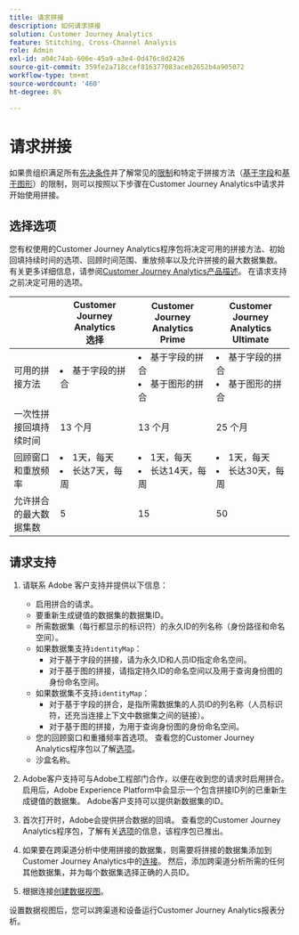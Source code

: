 ```yaml
---
title: 请求拼接
description: 如何请求拼接
solution: Customer Journey Analytics
feature: Stitching, Cross-Channel Analysis
role: Admin
exl-id: a04c74ab-606e-45a9-a3e4-0d476c8d2426
source-git-commit: 359fe2a718ccef816377083aceb2652b4a905072
workflow-type: tm+mt
source-wordcount: '460'
ht-degree: 8%

---
```


# 请求拼接

如果贵组织满足所有[先决条件](overview.md#prerequisites)并了解常见的[限制](overview.md#limitations)和特定于拼接方法（[基于字段](fbs.md#limitations)和[基于图形](gbs.md#limitations)）的限制，则可以按照以下步骤在Customer Journey Analytics中请求并开始使用拼接。

## 选择选项

您有权使用的Customer Journey Analytics程序包将决定可用的拼接方法、初始回填持续时间的选项、回顾时间范围、重放频率以及允许拼接的最大数据集数。 有关更多详细信息，请参阅[Customer Journey Analytics产品描述](https://helpx.adobe.com/cn/legal/product-descriptions/customer-journey-analytics.html)。 在请求支持之前决定可用的选项。

| | Customer Journey Analytics<br/>选择 | Customer Journey Analytics<br/>Prime | Customer Journey Analytics<br/>Ultimate |
|---|---|---|---|
| 可用的拼接方法 | <li>基于字段的拼合</li> | <li>基于字段的拼合</li><li>基于图形的拼合</li> | <li>基于字段的拼合</li><li>基于图形的拼合</li> |
| 一次性拼接回填持续时间 | 13 个月 | 13 个月 | 25 个月 |
| 回顾窗口和重放频率 | <li>1天，每天</li><li>长达7天，每周</li> | <li>1天，每天</li><li>长达14天，每周</li> | <li>1天，每天</li><li>长达30天，每周</li> |
| 允许拼合的最大数据集数 | 5 | 15 | 50 |

## 请求支持

1. 请联系 Adobe 客户支持并提供以下信息：

   - 启用拼合的请求。
   - 要重新生成键值的数据集的数据集ID。
   - 所需数据集（每行都显示的标识符）的永久ID的列名称（身份路径和命名空间）。
   - 如果数据集支持`identityMap`：
      - 对于基于字段的拼接，请为永久ID和人员ID指定命名空间。
      - 对于基于图的拼接，请指定持久ID的命名空间以及用于查询身份图的身份命名空间。
   - 如果数据集不支持`identityMap`：
      - 对于基于字段的拼合，是指所需数据集的人员ID的列名称（人员标识符，还充当连接上下文中数据集之间的链接）。
      - 对于基于图的拼接，为用于查询身份图的身份命名空间。
   - 您的回顾窗口和重播频率首选项。 查看您的Customer Journey Analytics程序包以了解[选项](#options)。
   - 沙盒名称。


2. Adobe客户支持可与Adobe工程部门合作，以便在收到您的请求时启用拼合。 启用后，Adobe Experience Platform中会显示一个包含拼接ID列的已重新生成键值的数据集。 Adobe客户支持可以提供新数据集的ID。
3. 首次打开时，Adobe会提供拼合数据的回填。 查看您的Customer Journey Analytics程序包，了解有关[选项](#options)的信息，该程序包已推出。

4. 如果要在跨渠道分析中使用拼接的数据集，则需要将拼接的数据集添加到Customer Journey Analytics中的[连接](../connections/overview.md)。 然后，添加跨渠道分析所需的任何其他数据集，并为每个数据集选择正确的人员ID。

5. 根据连接[创建数据视图](/help/data-views/create-dataview.md)。

<!-- To do: Paragraph on backfill once product and marketing determine the best way forward. -->

设置数据视图后，您可以跨渠道和设备运行Customer Journey Analytics报表分析。

<!-- Uncomment once stitching UI is available (for limited testing)..

### Do It Yourself

|Positive|[!BADGE New Feature]{type=Positive before-title="false"}|

{{release-limited-testing-section}}

Alternatively, you can set up and use stitching through the Customer Journey Analytics user interface:

1. Go to the [Create and manage stitched datasets](stitching-ui.md) and follow steps to rekey your dataset.

2. [Create a connection](/help/connections/create-connection.md) in Customer Journey Analytics using the newly generated dataset and any other datasets that you want to include. Choose the correct person ID for each dataset.

3. [Create a connection](/help/connections/create-connection.md) in Customer Journey Analytics using the newly generated dataset and any other datasets that you want to include. Choose the correct person ID for each dataset.
   
4. [Create a data view](/help/data-views/create-dataview.md) based on the connection.

Once the data view is set up, the cross-channel analysis in Customer Journey Analytics is just like any other analysis in Customer Journey Analytics, except now the data operates across channels and devices.

-->
